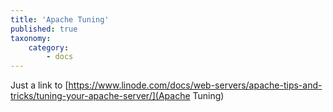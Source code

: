 ```yaml
---
title: 'Apache Tuning'
published: true
taxonomy:
    category:
        - docs
---
```


Just a link to [https://www.linode.com/docs/web-servers/apache-tips-and-tricks/tuning-your-apache-server/](Apache Tuning)